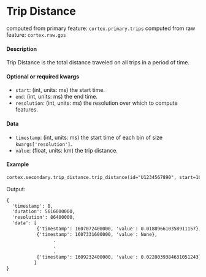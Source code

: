 # Trip Distance

computed from primary feature: `cortex.primary.trips`
computed from raw feature: `cortex.raw.gps`

#### Description

Trip Distance is the total distance traveled on all trips in a period of time. 

#### Optional or required kwargs

- `start`: (int, units: ms) the start time.
- `end`: (int, units: ms) the end time.
- `resolution`: (int, units: ms) the resolution over which to compute features.

#### Data

- `timestamp`: (int, units: ms) the start time of each bin of size `kwargs['resolution']`.
- `value`: (float, units: km) the trip distance.

#### Example

```markdown
cortex.secondary.trip_distance.trip_distance(id="U1234567890", start=1607072400000, end=1609232400001, resolution=86400000)
```
Output:
```markdown
{
  'timestamp': 0,
  'duration': 5616000000,
  'resolution': 86400000,
  'data': [
           {'timestamp': 1607072400000, 'value': 0.018896610358911157},
           {'timestamp': 1607331600000, 'value': None},
                 .
                 .
                 .
           {'timestamp': 1609232400000, 'value': 0.0228039384631051243}
          ]
}
```
